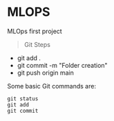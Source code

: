 # MLOPS
MLOps first project

> Git Steps

- git add .
- git commit -m "Folder creation"
- git push origin main

Some basic Git commands are:
```
git status
git add
git commit
```
